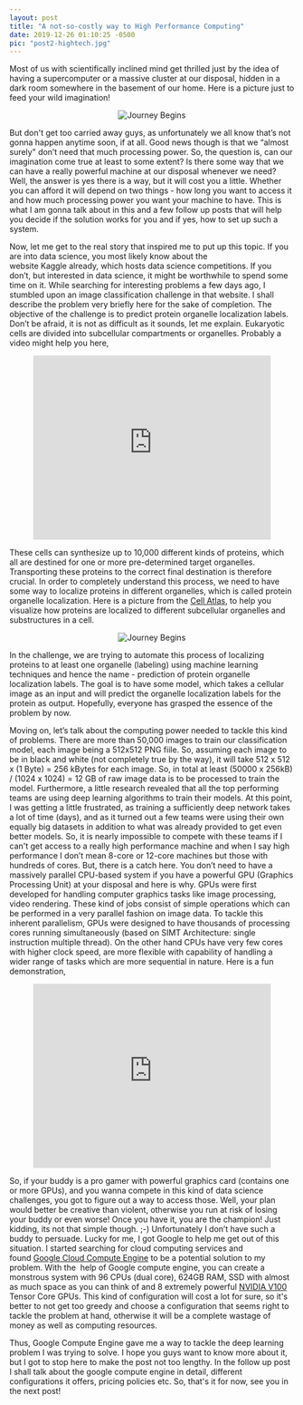 ```yaml
---
layout: post
title: "A not-so-costly way to High Performance Computing"
date: 2019-12-26 01:10:25 -0500
pic: "post2-hightech.jpg"
---
```


Most of us with scientifically inclined mind get thrilled just by the idea of having a supercomputer or a massive cluster at our disposal, hidden in a dark room somewhere in the basement of our home. Here is a picture just to feed your wild imagination! <!--more-->

<p align="center"><img src="{{site.baseurl}}/assets/post2-hightech.jpg" alt="Journey Begins" style="float:center"></p>

But don't get too carried away guys, as unfortunately we all know that’s not gonna happen anytime soon, if at all. Good news though is that we “almost surely" don’t need that much processing power. So, the question is, can our imagination come true at least to some extent? Is there some way that we can have a really powerful machine at our disposal whenever we need? Well, the answer is yes there is a way, but it will cost you a little. Whether you can afford it will depend on two things - how long you want to access it and how much processing power you want your machine to have. This is what I am gonna talk about in this and a few follow up posts that will help you decide if the solution works for you and if yes, how to set up such a system.

Now, let me get to the real story that inspired me to put up this topic. If you are into data science, you most likely know about the website Kaggle already, which hosts data science competitions. If you don’t, but interested in data science, it might be worthwhile to spend some time on it. While searching for interesting problems a few days ago, I stumbled upon an image classification challenge in that website. I shall describe the problem very briefly here for the sake of completion. The objective of the challenge is to predict protein organelle localization labels. Don’t be afraid, it is not as difficult as it sounds, let me explain. Eukaryotic cells are divided into subcellular compartments or organelles. Probably a video might help you here,

<p align="center"><iframe width="420" height="325" src="https://www.youtube.com/embed/P4gz6DrZOOI" frameborder="0" allow="accelerometer; autoplay; encrypted-media; gyroscope; picture-in-picture" allowfullscreen></iframe></p>

These cells can synthesize up to 10,000 different kinds of proteins, which all are destined for one or more pre-determined target organelles. Transporting these proteins to the correct final destination is therefore crucial. In order to completely understand this process, we need to have some way to localize proteins in different organelles, which is called protein organelle localization. Here is a picture from the [Cell Atlas](https://www.proteinatlas.org/humanproteome/cell), to help you visualize how proteins are localized to different subcellular organelles and substructures in a cell.

<p align="center"><img src="{{site.baseurl}}/assets/post2-cell.jpg" alt="Journey Begins" style="float:center"></p>

In the challenge, we are trying to automate this process of localizing proteins to at least one organelle (labeling) using machine learning techniques and hence the name - prediction of protein organelle localization labels. The goal is to have some model, which takes a cellular image as an input and will predict the organelle localization labels for the protein as output. Hopefully, everyone has grasped the essence of the problem by now.

Moving on, let’s talk about the computing power needed to tackle this kind of problems. There are more than 50,000 images to train our classification model, each image being a 512x512 PNG fiile. So, assuming each image to be in black and white (not completely true by the way), it will take 512 x 512 x (1 Byte) = 256 kBytes for each image. So, in total at least (50000 x 256kB) / (1024 x 1024) = 12 GB of raw image data is to be processed to train the model. Furthermore, a little research revealed that all the top performing teams are using deep learning algorithms to train their models. At this point, I was getting a little frustrated, as training a sufficiently deep network takes a lot of time (days), and as it turned out a few teams were using their own equally big datasets in addition to what was already provided to get even better models. So, it is nearly impossible to compete with these teams if I can't get access to a really high performance machine and when I say high performance I don’t mean 8-core or 12-core machines but those with hundreds of cores. But, there is a catch here. You don’t need to have a massively parallel CPU-based system if you have a powerful GPU (Graphics Processing Unit) at your disposal and here is why. GPUs were first developed for handling computer graphics tasks like image processing, video rendering. These kind of jobs consist of simple operations which can be performed in a very parallel fashion on image data. To tackle this inherent parallelism, GPUs were designed to have thousands of processing cores running simultaneously (based on SIMT Architecture: single instruction multiple thread). On the other hand CPUs have very few cores with higher clock speed, are more flexible with capability of handling a wider range of tasks which are more sequential in nature. Here is a fun demonstration,

<p align="center"><iframe width="420" height="325" src="https://www.youtube.com/embed/mwDPb3T8bOQ" frameborder="0" allow="accelerometer; autoplay; encrypted-media; gyroscope; picture-in-picture" allowfullscreen></iframe></p>

So, if your buddy is a pro gamer with powerful graphics card (contains one or more GPUs), and you wanna compete in this kind of data science challenges, you got to figure out a way to access those. Well, your plan would better be creative than violent, otherwise you run at risk of losing your buddy or even worse! Once you have it, you are the champion! Just kidding, its not that simple though. ;-) Unfortunately I don’t have such a buddy to persuade. Lucky for me, I got Google to help me get out of this situation. I started searching for cloud computing services and found [Google Cloud Compute Engine](https://cloud.google.com/compute/) to be a potential solution to my problem. With the  help of Google compute engine, you can create a monstrous system with 96 CPUs (dual core), 624GB RAM, SSD with almost as much space as you can think of and 8 extremely powerful [NVIDIA V100](https://www.nvidia.com/en-us/data-center/tesla-v100/) Tensor Core GPUs. This kind of configuration will cost a lot for sure, so it's better to not get too greedy and choose a configuration that seems right to tackle the problem at hand, otherwise it will be a complete wastage of money as well as computing resources.

Thus, Google Compute Engine gave me a way to tackle the deep learning problem I was trying to solve. I hope you guys want to know more about it, but I got to stop here to make the post not too lengthy. In the follow up post I shall talk about the google compute engine in detail, different configurations it offers, pricing policies etc. So, that's it for now, see you in the next post!